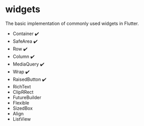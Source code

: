 # widgets
The basic implementation of commonly used widgets in Flutter.

* Container :heavy_check_mark:
* SafeArea :heavy_check_mark:
* Row :heavy_check_mark:
* Column :heavy_check_mark:
* MediaQuery :heavy_check_mark:
* Wrap :heavy_check_mark:
* RaisedButton :heavy_check_mark:
* RichText
* ClipRRect
* FutureBuilder
* Flexible
* SizedBox
* Align
* ListView
